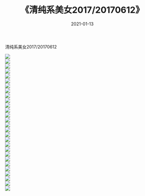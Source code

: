 ﻿---
layout: post
title:  《清纯系美女2017/20170612》
date:   2021-01-13
img: http://img.660000.xyz/Sharelink/清纯系美女/2017/20170612/000.jpg
categories: [美女, 清纯, 唯美]
---

清纯系美女2017/20170612

 ![](http://img.660000.xyz/Sharelink/清纯系美女/2017/20170612/001.png) <br>![](http://img.660000.xyz/Sharelink/清纯系美女/2017/20170612/002.png) <br>![](http://img.660000.xyz/Sharelink/清纯系美女/2017/20170612/003.png) <br>![](http://img.660000.xyz/Sharelink/清纯系美女/2017/20170612/004.png) <br>![](http://img.660000.xyz/Sharelink/清纯系美女/2017/20170612/005.png) <br>![](http://img.660000.xyz/Sharelink/清纯系美女/2017/20170612/006.png) <br>![](http://img.660000.xyz/Sharelink/清纯系美女/2017/20170612/007.png) <br>![](http://img.660000.xyz/Sharelink/清纯系美女/2017/20170612/008.png) <br>![](http://img.660000.xyz/Sharelink/清纯系美女/2017/20170612/009.png) <br>![](http://img.660000.xyz/Sharelink/清纯系美女/2017/20170612/010.png) <br>![](http://img.660000.xyz/Sharelink/清纯系美女/2017/20170612/011.png) <br>![](http://img.660000.xyz/Sharelink/清纯系美女/2017/20170612/012.png) <br>![](http://img.660000.xyz/Sharelink/清纯系美女/2017/20170612/013.png) <br>![](http://img.660000.xyz/Sharelink/清纯系美女/2017/20170612/014.png) <br>![](http://img.660000.xyz/Sharelink/清纯系美女/2017/20170612/015.png) <br>![](http://img.660000.xyz/Sharelink/清纯系美女/2017/20170612/016.png) <br>![](http://img.660000.xyz/Sharelink/清纯系美女/2017/20170612/017.png) <br>![](http://img.660000.xyz/Sharelink/清纯系美女/2017/20170612/018.png) <br>![](http://img.660000.xyz/Sharelink/清纯系美女/2017/20170612/019.png) <br>![](http://img.660000.xyz/Sharelink/清纯系美女/2017/20170612/020.png) <br>![](http://img.660000.xyz/Sharelink/清纯系美女/2017/20170612/021.png) <br>![](http://img.660000.xyz/Sharelink/清纯系美女/2017/20170612/022.png) <br>![](http://img.660000.xyz/Sharelink/清纯系美女/2017/20170612/023.png) <br>![](http://img.660000.xyz/Sharelink/清纯系美女/2017/20170612/024.png) <br>![](http://img.660000.xyz/Sharelink/清纯系美女/2017/20170612/025.png) <br>![](http://img.660000.xyz/Sharelink/清纯系美女/2017/20170612/026.png) <br>![](http://img.660000.xyz/Sharelink/清纯系美女/2017/20170612/027.png) <br>![](http://img.660000.xyz/Sharelink/清纯系美女/2017/20170612/028.png) <br>